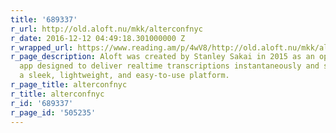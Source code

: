```yaml
---
title: '689337'
r_url: http://old.aloft.nu/mkk/alterconfnyc
r_date: 2016-12-12 04:49:18.301000000 Z
r_wrapped_url: https://www.reading.am/p/4wV8/http://old.aloft.nu/mkk/alterconfnyc
r_page_description: Aloft was created by Stanley Sakai in 2015 as an open source web
  app designed to deliver realtime transcriptions instantaneously and seamlessly through
  a sleek, lightweight, and easy-to-use platform.
r_page_title: alterconfnyc
r_title: alterconfnyc
r_id: '689337'
r_page_id: '505235'
---
```


